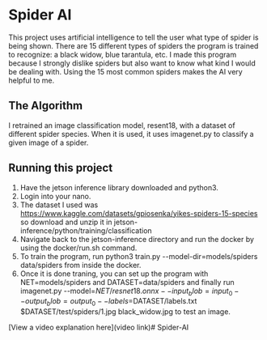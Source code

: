 # Spider AI

This project uses artificial intelligence to tell the user what type of spider is being shown. There are 15 different types of spiders the program is trained to recognize: a black widow, blue tarantula, etc. I made this program because I strongly dislike spiders but also want to know what kind I would be dealing with. Using the 15 most common spiders makes the AI very helpful to me.


## The Algorithm

I retrained an image classification model, resent18, with a dataset of different spider species. When it is used, it uses imagenet.py to classify a given image of a spider.

## Running this project

1. Have the jetson inference library downloaded and python3.
2. Login into your nano.
3. The dataset I used was https://www.kaggle.com/datasets/gpiosenka/yikes-spiders-15-species so download and unzip it in jetson-inference/python/training/classification
4. Navigate back to the jetson-inference directory and run the docker by using the docker/run.sh command.
5. To train the program, run python3 train.py --model-dir=models/spiders data/spiders from inside the docker.
6. Once it is done traning, you can set up the program with NET=models/spiders and DATASET=data/spiders and finally run imagenet.py --model=$NET/resnet18.onnx --input_blob=input_0 --output_blob=output_0 --labels=$DATASET/labels.txt $DATASET/test/spiders/1.jpg black_widow.jpg to test an image.

[View a video explanation here](video link)# Spider-AI
